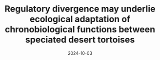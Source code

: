 ---
title: "Regulatory divergence may underlie ecological adaptation of chronobiological functions between speciated desert tortoises"
citation: "Mellor NJ; **Webster TH**; **Byrne H**; Williams AS; Edwards T; DeNardo D; Wilson MA; Kusumi K; Dolby GA. 2024. Divergence in regulatory regions and gene duplications may underlie chronobiological adaptation in desert tortoises. *Molecular Ecology*."
citation_id: 'mellor_2024'
date: '2024-10-03'
timestamp: "2024"
image: '/static/img/pub/2024_mellor.jpg'
# pmcid: preprint
# biorxiv: 
link: 'https://doi.org/10.1111/mec.17600'
# preprint_altmetric: 
# altmetric: 
# code:
---